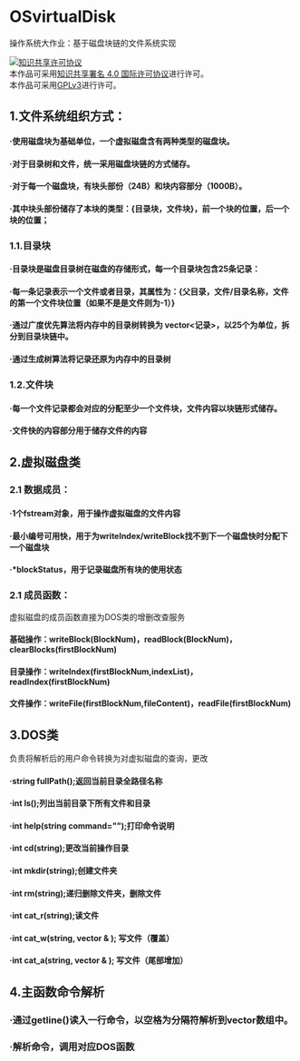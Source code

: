 # OSvirtualDisk
操作系统大作业：基于磁盘块链的文件系统实现<br />

<a rel="license" href="http://creativecommons.org/licenses/by/4.0/"><img alt="知识共享许可协议" style="border-width:0" src="https://i.creativecommons.org/l/by/4.0/88x31.png" /></a><br />本作品可采用<a rel="license CC" href="http://creativecommons.org/licenses/by/4.0/">知识共享署名 4.0 国际许可协议</a>进行许可。<br />
本作品可采用<a rel="license GPLv3" href="https://www.gnu.org/licenses/gpl-3.0.en.html/">GPLv3</a>进行许可。

## 1.文件系统组织方式：

#### ·使用磁盘块为基础单位，一个虚拟磁盘含有两种类型的磁盘块。
#### ·对于目录树和文件，统一采用磁盘块链的方式储存。
#### ·对于每一个磁盘块，有块头部份（24B）和块内容部分（1000B）。
#### ·其中块头部份储存了本块的类型：{目录块，文件块}，前一个块的位置，后一个块的位置；

### 1.1.目录块

#### ·目录块是磁盘目录树在磁盘的存储形式，每一个目录块包含25条记录：
#### ·每一条记录表示一个文件或者目录，其属性为：{父目录，文件/目录名称，文件的第一个文件块位置（如果不是是文件则为-1）}
#### ·通过广度优先算法将内存中的目录树转换为 vector<记录>，以25个为单位，拆分到目录块链中。
#### ·通过生成树算法将记录还原为内存中的目录树

### 1.2.文件块
#### ·每一个文件记录都会对应的分配至少一个文件块，文件内容以块链形式储存。
#### ·文件快的内容部分用于储存文件的内容

## 2.虚拟磁盘类

### 2.1 数据成员：
#### ·1个fstream对象，用于操作虚拟磁盘的文件内容
#### ·最小编号可用快，用于为writeIndex/writeBlock找不到下一个磁盘快时分配下一个磁盘块
#### ·\*blockStatus，用于记录磁盘所有块的使用状态

### 2.1 成员函数：
虚拟磁盘的成员函数直接为DOS类的增删改查服务
#### 基础操作：writeBlock(BlockNum)，readBlock(BlockNum)，clearBlocks(firstBlockNum)
#### 目录操作：writeIndex(firstBlockNum,indexList)，readIndex(firstBlockNum)
#### 文件操作：writeFile(firstBlockNum,fileContent)，readFile(firstBlockNum)

## 3.DOS类
负责将解析后的用户命令转换为对虚拟磁盘的查询，更改
#### ·string fullPath();返回当前目录全路径名称
#### ·int ls();列出当前目录下所有文件和目录
#### ·int help(string command="");打印命令说明
#### ·int cd(string);更改当前操作目录

#### ·int mkdir(string);创建文件夹
#### ·int rm(string);递归删除文件夹，删除文件

#### ·int cat_r(string);读文件
#### ·int cat_w(string, vector<char> & ); 写文件（覆盖）
#### ·int cat_a(string, vector<char> & ); 写文件（尾部增加）
	
## 4.主函数命令解析
### ·通过getline()读入一行命令，以空格为分隔符解析到vector<string>数组中。
### ·解析命令，调用对应DOS函数
